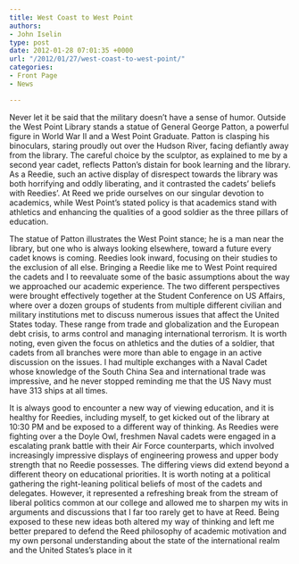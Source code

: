 ```yaml
---
title: West Coast to West Point
authors:
- John Iselin
type: post
date: 2012-01-28 07:01:35 +0000
url: "/2012/01/27/west-coast-to-west-point/"
categories:
- Front Page
- News

---
```

Never let it be said that the military doesn’t have a sense of humor. Outside the West Point Library stands a statue of General George Patton, a powerful figure in World War II and a West Point Graduate. Patton is clasping his binoculars, staring proudly out over the Hudson River, facing defiantly away from the library. The careful choice by the sculptor, as explained to me by a second year cadet, reflects Patton’s distain for book learning and the library. As a Reedie, such an active display of disrespect towards the library was both horrifying and oddly liberating, and it contrasted the cadets’ beliefs with Reedies’. At Reed we pride ourselves on our singular devotion to academics, while West Point’s stated policy is that academics stand with athletics and enhancing the qualities of a good soldier as the three pillars of education.

The statue of Patton illustrates the West Point stance; he is a man near the library, but one who is always looking elsewhere, toward a future every cadet knows is coming. Reedies look inward, focusing on their studies to the exclusion of all else. Bringing a Reedie like me to West Point required the cadets and I to reevaluate some of the basic assumptions about the way we approached our academic experience. The two different perspectives were brought effectively together at the Student Conference on US Affairs, where over a dozen groups of students from multiple different civilian and military institutions met to discuss numerous issues that affect the United States today. These range from trade and globalization and the European debt crisis, to arms control and managing international terrorism. It is worth noting, even given the focus on athletics and the duties of a soldier, that cadets from all branches were more than able to engage in an active discussion on the issues. I had multiple exchanges with a Naval Cadet whose knowledge of the South China Sea and international trade was impressive, and he never stopped reminding me that the US Navy must have 313 ships at all times.

It is always good to encounter a new way of viewing education, and it is healthy for Reedies, including myself, to get kicked out of the library at 10:30 PM and be exposed to a different way of thinking. As Reedies were fighting over a the Doyle Owl, freshmen Naval cadets were engaged in a escalating prank battle with their Air Force counterparts, which involved increasingly impressive displays of engineering prowess and upper body strength that no Reedie possesses. The differing views did extend beyond a different theory on educational priorities. It is worth noting at a political gathering the right-leaning political beliefs of most of the cadets and delegates. However, it represented a refreshing break from the stream of liberal politics common at our college and allowed me to sharpen my wits in arguments and discussions that I far too rarely get to have at Reed. Being exposed to these new ideas both altered my way of thinking and left me better prepared to defend the Reed philosophy of academic motivation and my own personal understanding about the state of the international realm and the United States’s place in it